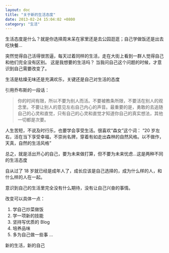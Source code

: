 ```yaml
---
layout: doc
title: "关于新的生活态度"
date: 2013-02-24 15:04:02 +0800
category: "生活"
---
```


生活态度是什么？就是你选择周末呆在家里还是去公园逛逛；自己学做饭还是出去吃快餐...

突然觉得自己活得很苦逼，每天过着同样的生活，走在大街上看到一群人觉得自己和他们完全没有区别。
这是我想要的生活吗？
当我问自己这个问题的时候，才意识到自己需要改变了。

生活是枯燥无味还是充满欢乐，关键还是自己对生活的态度

引用乔布斯的一段话：

> 你的时间有限，所以不要为别人而活。不要被教条所限，不要活在别人的观念里。不要让别人的意见左右自己内心的声音。最重要的是，勇敢的去追随自己的心灵和直觉，只有自己的心灵和直觉才知道你自己的真实想法，其他一切都是次要。

人生苦短，不说及时行乐，也要学会享受生活。很喜欢“森女”这个词：
“20 岁左右，活在当下享受幸福，不崇尚名牌，穿着有如走出森林的自然风格。以不做作，天真，自然的生活风格”

总之，就是活出开心的自己，要为未来做打算，但不要为未来忧虑...这是两种不同的生活态度

自从过了 18 岁就已经是成年人了，成长应该是自己选择的，成为什么样的人，和什么样的人在一起。

意识到自己的生活里完全没有什么期待，没有让自己兴奋的事情。

改变可以具体一点：

1. 学自己炒菜做饭
2. 学一项新的技能
3. 坚持写优质的 Blog
4. 培养品味
5. 多为自己做一些事
   ...

新的生活，新的自己
